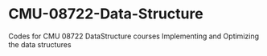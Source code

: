 # CMU-08722-Data-Structure
Codes for CMU 08722 DataStructure courses
Implementing and Optimizing the data structures
